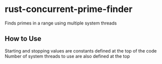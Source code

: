 <h1>rust-concurrent-prime-finder</h1>
<p align="left">Finds primes in a range using multiple system threads</p>
<h2>How to Use</h2>
<p>Starting and stopping values are constants defined at the top of the code
Number of system threads to use are also defined at the top</p>
